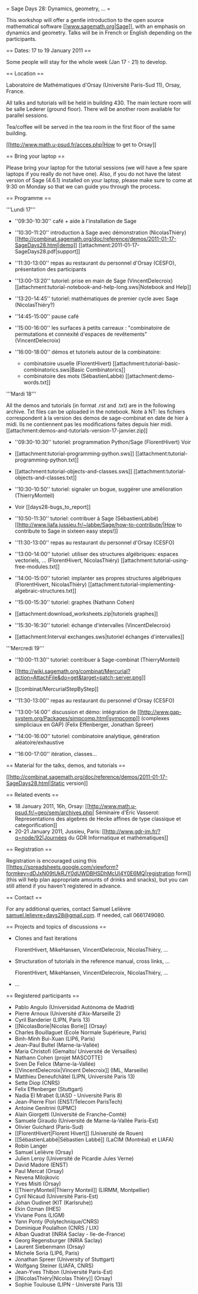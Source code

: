 = Sage Days 28: Dynamics, geometry, ... =

This workshop will offer a gentle introduction to the open source mathematical software [[www.sagemath.org|Sage]], with an
emphasis on dynamics and geometry. Talks will be in French or English depending on the participants.

== Dates: 17 to 19 January 2011 ==

Some people will stay for the whole week (Jan 17 - 21) to develop.

== Location ==

Laboratoire de Mathématiques d'Orsay (Université Paris-Sud 11), Orsay, France.

All talks and tutorials will be held in building 430. The main lecture room will be salle Lederer (ground floor).
There will be another room available for parallel sessions.

Tea/coffee will be served in the tea room in the first floor of the same building.

[[http://www.math.u-psud.fr/acces.php|How to get to Orsay]]

== Bring your laptop ==

Please bring your laptop for the tutorial sessions (we will have a few
spare laptops if you really do not have one). Also, if you do not have
the latest version of Sage (4.6.1) installed on your laptop, please make
sure to come at 9:30 on Monday so that we can guide you through the
process.

== Programme ==

'''Lundi 17'''

  * ''09:30-10:30'' café + aide à l'installation de Sage
  * ''10:30-11:20'' introduction à Sage avec démonstration (NicolasThiéry)
    [[http://combinat.sagemath.org/doc/reference/demos/2011-01-17-SageDays28.html|demo]]
    [[attachment:2011-01-17-SageDays28.pdf|support]]

  * ''11:30-13:00'' repas au restaurant du personnel d'Orsay (CESFO), présentation des participants

  * ''13:00-13:20'' tutoriel: prise en main de Sage (VincentDelecroix)
    [[attachment:tutorial-notebook-and-help-long.sws|Notebook and Help]]
  * ''13:20-14:45'' tutoriel: mathématiques de premier cycle avec Sage (NicolasThiéry?)
  * ''14:45-15:00'' pause café
  * ''15:00-16:00'' les surfaces à petits carreaux : "combinatoire de permutations et connexité d'espaces de revêtements" (VincentDelecroix)
  * ''16:00-18:00'' démos et tutoriels autour de la combinatoire:
    * combinatoire usuelle (FlorentHivert)
      [[attachment:tutorial-basic-combinatorics.sws|Basic Combinatorics]]
    * combinatoire des mots (SébastienLabbé)
      [[attachment:demo-words.txt]]

'''Mardi 18'''

All the demos and tutorials (in format .rst and .txt) are in the following archive. Txt files can be uploaded in the notebook. Note à NT: les fichiers correspondent à la version des demos de sage-combinat en date de hier à midi. Ils ne contiennent pas les modifications faites depuis hier midi.
[[attachment:demos-and-tutorials-version-17-janvier.zip]]

 * ''09:30-10:30'' tutoriel: programmation Python/Sage (FlorentHivert) Voir 

  * [[attachment:tutorial-programming-python.sws]] [[attachment:tutorial-programming-python.txt]]
  * [[attachment:tutorial-objects-and-classes.sws]] [[attachment:tutorial-objects-and-classes.txt]]

 * ''10:30-10:50'' tutoriel: signaler un bogue, suggérer une amélioration (ThierryMonteil)
  * Voir [[days28-bugs_to_report]]
 * ''10:50-11:30'' tutoriel: contribuer à Sage (SébastienLabbé)
  [[http://www.liafa.jussieu.fr/~labbe/Sage/how-to-contribute/|How to contribute to Sage in sixteen easy steps!]]

 * ''11:30-13:00'' repas au restaurant du personnel d'Orsay (CESFO)

 * ''13:00-14:00'' tutoriel: utiliser des structures algébriques: espaces vectoriels, ... (FlorentHivert, NicolasThiéry)
  [[attachment:tutorial-using-free-modules.txt]]

 * ''14:00-15:00'' tutoriel: implanter ses propres structures algébriques (FlorentHivert, NicolasThiéry)
  [[attachment:tutorial-implementing-algebraic-structures.txt]]
 * ''15:00-15:30'' tutoriel: graphes (Nathann Cohen)
  * [[attachment:download_worksheets.zip|tutoriels graphes]]
 * ''15:30-16:30'' tutoriel: échange d'intervalles (VincentDelecroix)
  * [[attachment:Interval exchanges.sws|tutoriel échanges d'intervalles]]

  
'''Mercredi 19'''

 * ''10:00-11:30'' tutoriel: contribuer à Sage-combinat (ThierryMonteil)
  * [[http://wiki.sagemath.org/combinat/Mercurial?action=AttachFile&do=get&target=patch-server.png]]
  * [[combinat/MercurialStepByStep]]
 * ''11:30-13:00'' repas au restaurant du personnel d'Orsay (CESFO)

 * ''13:00-14:00'' discussion et démo: intégration de [[http://www.gap-system.org/Packages/simpcomp.html|sympcomp]] (complexes simpliciaux en GAP)  (Felix Effenberger, Jonathan Spreer)
 * ''14:00-16:00'' tutoriel: combinatoire analytique, génération aléatoire/exhaustive
 * ''16:00-17:00'' itération, classes...

== Material for the talks, demos, and tutorials ==

[[http://combinat.sagemath.org/doc/reference/demos/2011-01-17-SageDays28.html|Static version]]

== Related events ==

 * 18 January 2011, 16h, Orsay: [[http://www.math.u-psud.fr/~geo/sem/archives.php| Séminaire d'Éric Vasserot: Representations des algebres de Hecke affines de type classique et categorification]]
 * 20-21 January 2011, Jussieu, Paris: [[http://www.gdr-im.fr/?q=node/92|Journées du GDR Informatique et mathématiques]]

== Registration ==

Registration is encouraged using this [[https://spreadsheets.google.com/viewform?formkey=dDJxN09tUkRJY0dUWDBHSDhMcUI4Y0E6MQ|registration form]] (this will help plan appropriate amounts of drinks and snacks), but you can still attend if you haven't registered in advance.

== Contact ==

For any additional queries, contact Samuel Lelièvre <samuel.lelievre+days28@gmail.com>. If needed, call 0661749080.

== Projects and topics of discussions ==

 * Clones and fast iterations

   FlorentHivert, MikeHansen, VincentDelecroix, NicolasThiéry, ...

 * Structuration of tutorials in the reference manual, cross links, ...

   FlorentHivert, MikeHansen, VincentDelecroix, NicolasThiéry, ...

 * ...

== Registered participants ==

  * Pablo Angulo (Universidad Autónoma de Madrid)
  * Pierre Arnoux (Université d'Aix-Marseille 2)
  * Cyril Banderier (LIPN, Paris 13)
  * [[NicolasBorie|Nicolas Borie]] (Orsay)
  * Charles Bouillaguet (Ecole Normale Supérieure, Paris)
  * Binh-Minh Bui-Xuan (LIP6, Paris)
  * Jean-Paul Bultel (Marne-la-Vallée)
  * Maria Christofi (Gemalto/ Université de Versailles)
  * Nathann Cohen (projet MASCOTTE)
  * Sven De Felice (Marne-la-Vallée)
  * [[VincentDelecroix|Vincent Delecroix]] (IML, Marseille)
  * Matthieu Deneufchâtel (LIPN, Université Paris 13)
  * Sette Diop (CNRS)
  * Felix Effenberger (Stuttgart)
  * Nadia El Mrabet (LIASD - Université Paris 8)
  * Jean-Pierre Flori (ENST/Telecom ParisTech)
  * Antoine Genitrini (UPMC)
  * Alain Giorgetti (Université de Franche-Comté)
  * Samuele Giraudo (Université de Marne-la-Vallée Paris-Est)
  * Olivier Guichard (Paris-Sud)
  * [[FlorentHivert|Florent Hivert]] (Université de Rouen)
  * [[SébastienLabbé|Sébastien Labbé]] (LaCIM (Montréal) et LIAFA)
  * Robin Langer
  * Samuel Lelièvre (Orsay)
  * Julien Leroy (Université de Picardie Jules Verne)
  * David Madore (ENST)
  * Paul Mercat (Orsay)
  * Nevena Milojkovic
  * Yves Misiti (Orsay)
  * [[ThierryMonteil|Thierry Monteil]] (LIRMM, Montpellier)
  * Cyril Nicaud (Université Paris-Est)
  * Johan Oudinet (KIT (Karlsruhe))
  * Ekin Ozman (IHES)
  * Viviane Pons (LIGM)
  * Yann Ponty (Polytechnique/CNRS)
  * Dominique Poulalhon (CNRS / LIX)
  * Alban Quadrat (INRIA Saclay - Ile-de-France)
  * Georg Regensburger (INRIA Saclay)
  * Laurent Siebenmann (Orsay)
  * Michele Soria (LIP6, Paris)
  * Jonathan Spreer (University of Stuttgart)
  * Wolfgang Steiner (LIAFA, CNRS)
  * Jean-Yves Thibon (Université Paris-Est)
  * [[NicolasThiéry|Nicolas Thiéry]] (Orsay)
  * Sophie Toulouse (LIPN - Université Paris 13)
